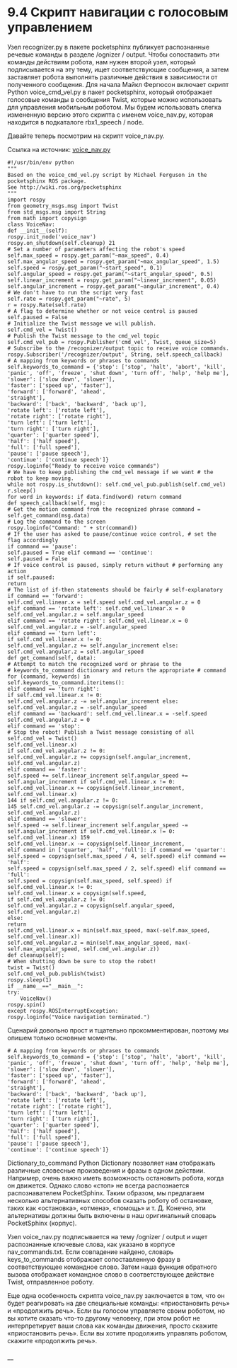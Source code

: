 # 9.4 Скрипт навигации с голосовым управлением

Узел recognizer.py в пакете pocketsphinx публикует распознанные речевые команды в разделе /ognizer / output. Чтобы сопоставить эти команды действиям робота, нам нужен второй узел, который подписывается на эту тему, ищет соответствующие сообщения, а затем заставляет робота выполнять различные действия в зависимости от полученного сообщения. Для начала Майкл Фергюсон включает скрипт Python voice\_cmd\_vel.py в пакет pocketsphinx, который отображает голосовые команды в сообщения Twist, которые можно использовать для управления мобильным роботом. Мы будем использовать слегка измененную версию этого скрипта с именем voice\_nav.py, которая находится в подкаталоге rbx1\_speech / node.

Давайте теперь посмотрим на скрипт voice\_nav.py.

Ссылка на источник: [voice\_nav.py](https://github.com/pirobot/rbx1/blob/indigo-devel/rbx1_speech/nodes/voice_nav.py)

```text
#!/usr/bin/env python
"""
Based on the voice_cmd_vel.py script by Michael Ferguson in the pocketsphinx ROS package.
See http://wiki.ros.org/pocketsphinx
""" 
import rospy
from geometry_msgs.msg import Twist
from std_msgs.msg import String
from math import copysign
class VoiceNav:
def __init__(self):
rospy.init_node('voice_nav')
rospy.on_shutdown(self.cleanup) 21
# Set a number of parameters affecting the robot's speed
self.max_speed = rospy.get_param("~max_speed", 0.4)
self.max_angular_speed = rospy.get_param("~max_angular_speed", 1.5)
self.speed = rospy.get_param("~start_speed", 0.1)
self.angular_speed = rospy.get_param("~start_angular_speed", 0.5)
self.linear_increment = rospy.get_param("~linear_increment", 0.05)
self.angular_increment = rospy.get_param("~angular_increment", 0.4)
# We don't have to run the script very fast
self.rate = rospy.get_param("~rate", 5)
r = rospy.Rate(self.rate)
# A flag to determine whether or not voice control is paused
self.paused = False
# Initialize the Twist message we will publish.
self.cmd_vel = Twist()
# Publish the Twist message to the cmd_vel topic
self.cmd_vel_pub = rospy.Publisher('cmd_vel', Twist, queue_size=5)
# Subscribe to the /recognizer/output topic to receive voice commands.
rospy.Subscriber('/recognizer/output', String, self.speech_callback)
# A mapping from keywords or phrases to commands
self.keywords_to_command = {'stop': ['stop', 'halt', 'abort', 'kill',
'panic', 'off', 'freeze', 'shut down', 'turn off', 'help', 'help me'],
'slower': ['slow down', 'slower'],
'faster': ['speed up', 'faster'],
'forward': ['forward', 'ahead',
'straight'],
'backward': ['back', 'backward', 'back up'],
'rotate left': ['rotate left'],
'rotate right': ['rotate right'],
'turn left': ['turn left'],
'turn right': ['turn right'],
'quarter': ['quarter speed'],
'half': ['half speed'],
'full': ['full speed'],
'pause': ['pause speech'],
'continue': ['continue speech']}
rospy.loginfo("Ready to receive voice commands")
# We have to keep publishing the cmd_vel message if we want # the robot to keep moving.
while not rospy.is_shutdown(): self.cmd_vel_pub.publish(self.cmd_vel) r.sleep()
for word in keywords: if data.find(word) return command
def speech_callback(self, msg):
# Get the motion command from the recognized phrase command = self.get_command(msg.data)
# Log the command to the screen
rospy.loginfo("Command: " + str(command))
# If the user has asked to pause/continue voice control, # set the flag accordingly
if command == 'pause':
self.paused = True elif command == 'continue':
self.paused = False
# If voice control is paused, simply return without # performing any action
if self.paused:
return
# The list of if-then statements should be fairly # self-explanatory
if command == 'forward':
self.cmd_vel.linear.x = self.speed self.cmd_vel.angular.z = 0
elif command == 'rotate left': self.cmd_vel.linear.x = 0 self.cmd_vel.angular.z = self.angular_speed
elif command == 'rotate right': self.cmd_vel.linear.x = 0 self.cmd_vel.angular.z = -self.angular_speed
elif command == 'turn left':
if self.cmd_vel.linear.x != 0:
self.cmd_vel.angular.z += self.angular_increment else:
self.cmd_vel.angular.z = self.angular_speed
def get_command(self, data):
# Attempt to match the recognized word or phrase to the
# keywords_to_command dictionary and return the appropriate # command
for (command, keywords) in
self.keywords_to_command.iteritems():
elif command == 'turn right':
if self.cmd_vel.linear.x != 0:
self.cmd_vel.angular.z -= self.angular_increment else:
self.cmd_vel.angular.z = -self.angular_speed
elif command == 'backward': self.cmd_vel.linear.x = -self.speed self.cmd_vel.angular.z = 0
elif command == 'stop':
# Stop the robot! Publish a Twist message consisting of all
self.cmd_vel = Twist()
self.cmd_vel.linear.x)
if self.cmd_vel.angular.z != 0:
self.cmd_vel.angular.z += copysign(self.angular_increment, self.cmd_vel.angular.z)
elif command == 'faster':
self.speed += self.linear_increment self.angular_speed += self.angular_increment if self.cmd_vel.linear.x != 0:
self.cmd_vel.linear.x += copysign(self.linear_increment,
self.cmd_vel.linear.x)
144 if self.cmd_vel.angular.z != 0:
145 self.cmd_vel.angular.z -= copysign(self.angular_increment, self.cmd_vel.angular.z)
elif command == 'slower':
self.speed -= self.linear_increment self.angular_speed -= self.angular_increment if self.cmd_vel.linear.x != 0:
self.cmd_vel.linear.x) 159
self.cmd_vel.linear.x -= copysign(self.linear_increment,
elif command in ['quarter', 'half', 'full']: if command == 'quarter':
self.speed = copysign(self.max_speed / 4, self.speed) elif command == 'half':
self.speed = copysign(self.max_speed / 2, self.speed) elif command == 'full':
self.speed = copysign(self.max_speed, self.speed) if self.cmd_vel.linear.x != 0:
self.cmd_vel.linear.x = copysign(self.speed,
if self.cmd_vel.angular.z != 0:
self.cmd_vel.angular.z = copysign(self.angular_speed, self.cmd_vel.angular.z)
else:
return
self.cmd_vel.linear.x = min(self.max_speed, max(-self.max_speed, self.cmd_vel.linear.x))
self.cmd_vel.angular.z = min(self.max_angular_speed, max(- self.max_angular_speed, self.cmd_vel.angular.z))
def cleanup(self):
# When shutting down be sure to stop the robot!
twist = Twist()
self.cmd_vel_pub.publish(twist)
rospy.sleep(1)
if __name__=="__main__":
try:
    VoiceNav()
rospy.spin()
except rospy.ROSInterruptException:
rospy.loginfo("Voice navigation terminated.")
```

Сценарий довольно прост и тщательно прокомментирован, поэтому мы опишем только основные моменты.

```text
# A mapping from keywords or phrases to commands
self.keywords_to_command = {'stop': ['stop', 'halt', 'abort', 'kill',
'panic', 'off', 'freeze', 'shut down', 'turn off', 'help', 'help me'],
'slower': ['slow down', 'slower'],
'faster': ['speed up', 'faster'],
'forward': ['forward', 'ahead',
'straight'],
'backward': ['back', 'backward', 'back up'],
'rotate left': ['rotate left'],
'rotate right': ['rotate right'],
'turn left': ['turn left'],
'turn right': ['turn right'],
'quarter': ['quarter speed'],
'half': ['half speed'],
'full': ['full speed'],
'pause': ['pause speech'],
'continue': ['continue speech']}
```

Dictionary\_to\_command Python Dictionary позволяет нам отображать различные словесные произведения и фразы в одном действии. Например, очень важно иметь возможность остановить робота, когда он движется. Однако слово «стоп» не всегда распознается распознавателем PocketSphinx. Таким образом, мы предлагаем несколько альтернативных способов сказать роботу об остановке, таких как «остановка», «отмена», «помощь» и т. Д. Конечно, эти альтернативы должны быть включены в наш оригинальный словарь PocketSphinx \(корпус\).

Узел voice\_nav.py подписывается на тему /ognizer / output и ищет распознанные ключевые слова, как указано в корпусе nav\_commands.txt. Если совпадение найдено, словарь keys\_to\_commands отображает сопоставленную фразу в соответствующее командное слово. Затем наша функция обратного вызова отображает командное слово в соответствующее действие Twist, отправленное роботу.

Еще одна особенность скрипта voice\_nav.py заключается в том, что он будет реагировать на две специальные команды: «приостановить речь» и «продолжить речь». Если вы голосом управляете своим роботом, но вы хотите сказать что-то другому человеку, при этом робот не интерпретирует ваши слова как команды движения, просто скажите «приостановить речь». Если вы хотите продолжить управлять роботом, скажите «продолжить речь».

#### \_\_

